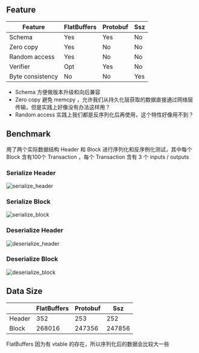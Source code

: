 ## Feature

| Feature          | FlatBuffers | Protobuf | Ssz |
|------------------|-------------|----------|-----|
| Schema           | Yes         | Yes      | No  |
| Zero copy        | Yes         | No       | No  |
| Random access    | Yes         | No       | No  |
| Verifier         | Opt         | Yes      | No  |
| Byte consistency | No          | No       | Yes |


* Schema 方便做版本升级和向后兼容
* Zero copy 避免 memcpy ，允许我们从持久化层获取的数据直接通过网络层传输，但是实践上好像没有办法这样用？
* Random access 实践上我们都是反序列化后再使用，这个特性好像用不到？

## Benchmark
用了两个实际数据结构 Header 和 Block 进行序列化和反序例化测试，其中每个 Block 含有100个 Transaction ，每个 Transaction 含有 3 个 inputs / outputs

### Serialize Header
![serialize_header](.images/serialize_header.svg)

### Serialize Block
![serialize_block](.images/serialize_block.svg)

### Deserialize Header
![deserialize_header](.images/deserialize_header.svg)

### Deserialize Block
![deserialize_block](.images/deserialize_block.svg)

## Data Size
|        | FlatBuffers | Protobuf | Ssz    |
|--------|-------------|----------|--------|
| Header | 352         | 253      | 252    |
| Block  | 268016      | 247356   | 247856 |

FlatBuffers 因为有 vtable 的存在，所以序列化后的数据会比较大一些
